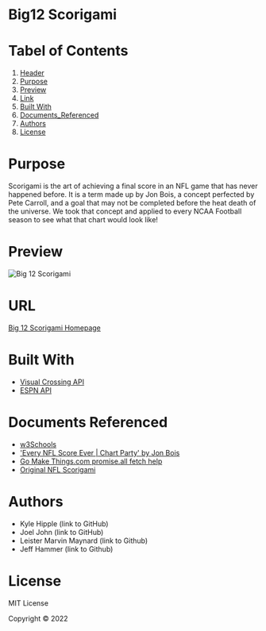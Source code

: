 # Big12 Scorigami
# Tabel of Contents
1. [Header](#big12-Scorigami)
2. [Purpose](#purpose)
3. [Preview](#preview)
4. [Link](#url)
5. [Built With](#built-with)
6. [Documents_Referenced](#documents-referenced)
7. [Authors](#authors)
8. [License](#license)

# Purpose
Scorigami is the art of achieving a final score in an NFL game that has never happened before. It is a term made up by Jon Bois, a concept perfected by Pete Carroll, and a goal that may not be completed before the heat death of the universe. We took that concept and applied to every NCAA Football season to see what that chart would look like! 

# Preview
<img src="assets link here" alt= "Big 12 Scorigami">

# URL
<a href="url here">Big 12 Scorigami Homepage</a>

# Built With

* <a href="https://www.visualcrossing.com/">Visual Crossing API</a>
* <a href="http://www.espn.com/apis/devcenter/docs/">ESPN API</a>

# Documents Referenced 
* <a href="https://www.w3schools.com/git/git_branch.asp?remote=github">w3Schools</a>
* <a href="https://www.youtube.com/watch?v=9l5C8cGMueY">'Every NFL Score Ever | Chart Party' by Jon Bois</a>
* <a href="https://gomakethings.com/waiting-for-multiple-all-api-responses-to-complete-with-the-vanilla-js-promise.all-method/">Go Make Things.com promise.all fetch help</a>
* <a href="https://nflscorigami.com/">Original NFL Scorigami</a>
# Authors
* Kyle Hipple (link to GitHub)
* Joel John (link to GitHub)
* Leister Marvin Maynard (link to Github)
* Jeff Hammer (link to Github)

# License
 MIT License

Copyright &copy; 2022
